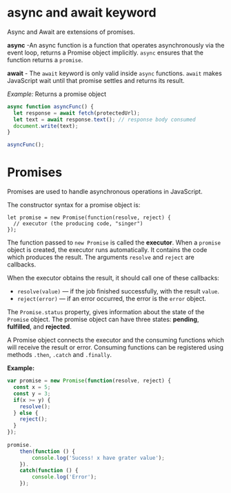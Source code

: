 # async and await keyword

Async and Await are extensions of promises.

**async** -An async function is a function that operates asynchronously via the event loop, returns a Promise object implicitly. `async` ensures that the function returns a `promise`.

**await** - The `await` keyword is only valid inside `async` functions. `await` makes JavaScript wait until that promise settles and returns its result.

*Example:*  Returns a promise object
```javascript
async function asyncFunc() {
  let response = await fetch(protectedUrl);
  let text = await response.text(); // response body consumed
  document.write(text);
}

asyncFunc();
```


# Promises

Promises are used to handle asynchronous operations in JavaScript.

The constructor syntax for a promise object is:
```
let promise = new Promise(function(resolve, reject) {
  // executor (the producing code, "singer")
});
```

The function passed to `new Promise` is called the **executor**. When a `promise` object is created, the executor runs automatically. It contains the code which produces the result. The arguments `resolve` and `reject` are callbacks.

When the executor obtains the result, it should call one of these callbacks:

* `resolve(value)` — if the job finished successfully, with the result `value`.
* `reject(error)` — if an error occurred, the error is the `error` object.


The `Promise.status` property, gives information about the state of the `Promise` object. The promise object can have three states: **pending**, **fulfilled**, and **rejected**.

A Promise object connects the executor and the consuming functions  which will receive the result or error. Consuming functions can be registered using methods `.then`, `.catch` and `.finally`.

**Example:**
```javascript
var promise = new Promise(function(resolve, reject) { 
  const x = 5; 
  const y = 3;
  if(x >= y) { 
    resolve(); 
  } else { 
    reject(); 
  } 
}); 
  
promise. 
    then(function () { 
        console.log('Sucess! x have grater value'); 
    }). 
    catch(function () { 
        console.log('Error'); 
    }); 
```




